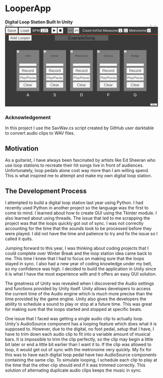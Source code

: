 # LooperApp
**Digital Loop Station Built In Unity**
![App Screenshot](ReadMeFiles/AppScreenshot.png)
### Acknowledgement
In this project I use the SavWav.cs script created by GitHub user darktable to convert audio clips to WAV files.

## Motivation 
As a guitarist, I have always been fascinated by artists like Ed Sheeran who use loop stations to recreate their hit songs live in front of audiences. Unfortunately, loop pedals alone cost way more than I am willing spend. This is what inspired me to attempt and make my own digital loop station.
## The Development Process
I attempted to build a digital loop station last year using Python. I had recently used Python in another project so the language was the first to come to mind. I learned about how to create GUI using the Tkinter module. I also learned about using threads. The issue that led to me scrapping the project was that the loops quickly got out of sync. I was not correctly accounting for the time that the sounds took to be processed before they were played. I did not have the time and patience to try and fix the issue so I called it quits.

Jumping forward to this year, I was thinking about coding projects that I could complete over Winter Break and the loop station idea came back to me. This time I knew that I had to focus on making sure that the loops stayed in sync. I also had a new year of coding knowledge under my belt, so my confidence was high. I decided to build the application in Unity since it is what I have the most experience with and it offers an easy GUI solution. 

The greatness of Unity was revealed when I discovered the Audio settings and functions provided by Unity itself. Unity allows developers to access the current time of the Audio engine which is much more precise than the time provided by the game engine. Unity also gives the developers the ability to schedule a sound to play or stop at a future time. This was great for making sure that the loops started and stopped at specific beats.

One issue that I faced was getting a single audio clip to actually loop. Unity's AudioSource component has a looping feature which does what it is supposed to. However, due to the digital, no foot pedal, setup that I have, I have to trim down each audio clip to fit into a variable amount of musical bars. It is impossible to trim the clip perfectly, so the clip may begin a little bit later or end a little bit earlier than I want it to. If the clip was allowed to loop, it would get out of sync with the metronome very quickly. My fix for this was to have each digital loop pedal have two AudioSource components containing the same clip. To simulate looping, I schedule each clip to play at the time that the other clip should end if it was trimmed correctly. This solution of alternating duplicate audio clips keeps the music in sync.
